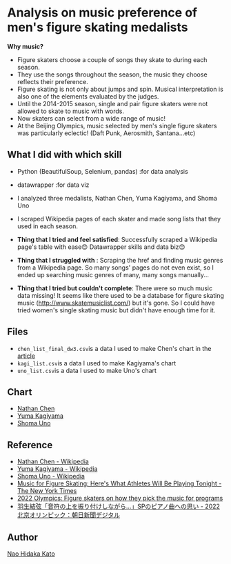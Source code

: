 # Analysis on music preference of men's figure skating medalists


**Why music?**  
- Figure skaters choose a couple of songs they skate to during each season. 
- They use the songs throughout the season, the music they choose reflects their preference. 
- Figure skating is not only about jumps and spin. Musical interpretation is also one of the elements evaluated by the judges. 
- Until the 2014-2015 season, single and pair figure skaters were not allowed to skate to music with words.
- Now skaters can select from a wide range of music!
- At the Beijing Olympics, music selected by men's single figure skaters was particularly eclectic! (Daft Punk, Aerosmith, Santana...etc)

## What I did with which skill
- Python (BeautifulSoup, Selenium, pandas) :for data analysis
- datawrapper :for data viz
- I analyzed three medalists, Nathan Chen, Yuma Kagiyama, and Shoma Uno
- I scraped Wikipedia pages of each skater and made song lists that they used in each season.

- **Thing that I tried and feel satisfied**: Successfully scraped a Wikipedia page's table with ease😊 Datawrapper skills and data biz😊
- **Thing that I struggled with** : Scraping the href and finding music genres from a Wikipedia page. So many songs' pages do not even exist, so I ended up searching music genres of many, many songs manually...
- **Thing that I tried but couldn't complete**: There were so much music data missing! It seems like there used to be a database for figure skating music (http://www.skatemusiclist.com/) but it's gone. So I could have tried women's single skating music but didn't have enough time for it. 


## Files
- ```chen_list_final_dw3.csv```is a data I used to make Chen's chart in the [article](https://naokatoh.github.io/figure_skate_music/)
- ```kagi_list.csv```is a data I used to make Kagiyama's chart
- ```uno_list.csv```is a data I used to make Uno's chart 

## Chart
- [Nathan Chen](https://datawrapper.dwcdn.net/nDZkP/9) 
- [Yuma Kagiyama](https://datawrapper.dwcdn.net/MxXLy/3/)
- [Shoma Uno](https://datawrapper.dwcdn.net/c2wgd/6/)




## Reference
- [Nathan Chen \- Wikipedia](https://en.wikipedia.org/wiki/Nathan_Chen)
- [Yuma Kagiyama \- Wikipedia](https://en.wikipedia.org/wiki/Yuma_Kagiyama) 
- [Shoma Uno \- Wikipedia](https://en.wikipedia.org/wiki/Shoma_Uno)
- [Music for Figure Skating: Here's What Athletes Will Be Playing Tonight \- The New York Times](https://www.nytimes.com/2022/02/09/sports/olympics/playlist-mens-free-skate.html)
- [2022 Olympics: Figure skaters on how they pick the music for programs](https://www.usatoday.com/story/sports/olympics/beijing/2022/02/15/olympic-figure-skaters-how-pick-music-programs/6699746001/)
- [羽生結弦「音符の上を振り付けしながら…」SPのピアノ曲への思い \- 2022北京オリンピック：朝日新聞デジタル](https://digital.asahi.com/articles/ASPDS65X8PDSPTQP003.html?iref=pc_ss_date_article)


## Author

[Nao Hidaka Kato](https://github.com/naokatoh)
